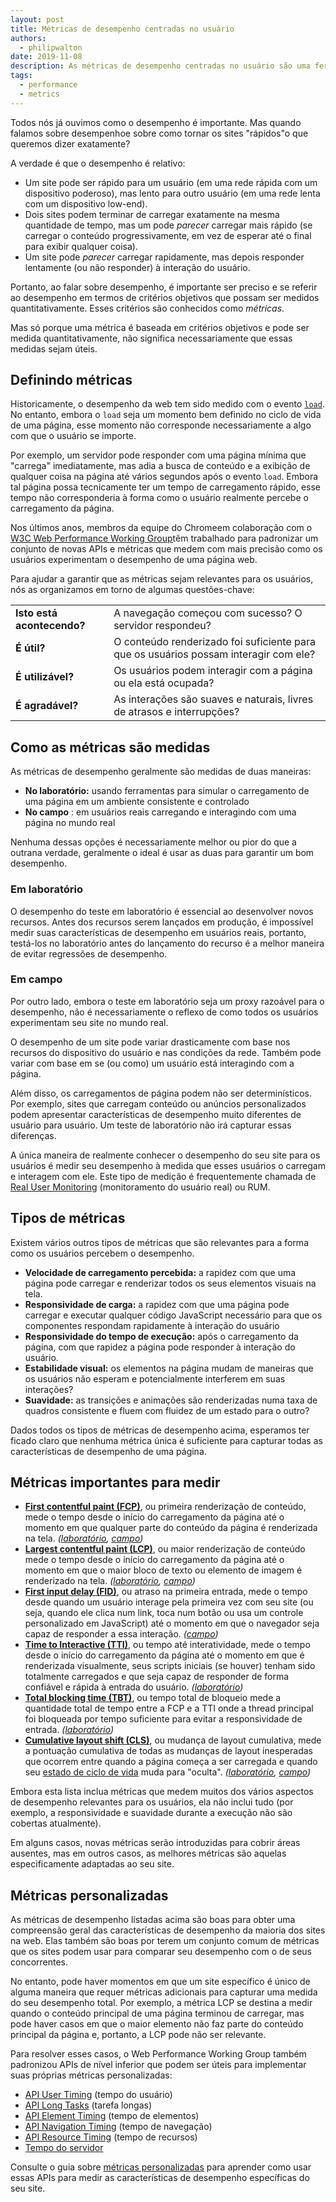 ```yaml
---
layout: post
title: Métricas de desempenho centradas no usuário
authors:
  - philipwalton
date: 2019-11-08
description: As métricas de desempenho centradas no usuário são uma ferramenta crítica para a compreensão e melhoria da experiência do seu site de uma forma que beneficie usuários reais.
tags:
  - performance
  - metrics
---
```


Todos nós já ouvimos como o desempenho é importante. Mas quando falamos sobre desempenhoe sobre como tornar os sites "rápidos"o que queremos dizer exatamente?

A verdade é que o desempenho é relativo:

- Um site pode ser rápido para um usuário (em uma rede rápida com um dispositivo poderoso), mas lento para outro usuário (em uma rede lenta com um dispositivo low-end).
- Dois sites podem terminar de carregar exatamente na mesma quantidade de tempo, mas um pode *parecer* carregar mais rápido (se carregar o conteúdo progressivamente, em vez de esperar até o final para exibir qualquer coisa).
- Um site pode *parecer* carregar rapidamente, mas depois responder lentamente (ou não responder) à interação do usuário.

Portanto, ao falar sobre desempenho, é importante ser preciso e se referir ao desempenho em termos de critérios objetivos que possam ser medidos quantitativamente. Esses critérios são conhecidos como *métricas*.

Mas só porque uma métrica é baseada em critérios objetivos e pode ser medida quantitativamente, não significa necessariamente que essas medidas sejam úteis.

## Definindo métricas

Historicamente, o desempenho da web tem sido medido com o evento <code>[load](https://developer.mozilla.org/docs/Web/API/Window/load_event)</code>. No entanto, embora o <code>load</code> seja um momento bem definido no ciclo de vida de uma página, esse momento não corresponde necessariamente a algo com que o usuário se importe.

Por exemplo, um servidor pode responder com uma página mínima que "carrega" imediatamente, mas adia a busca de conteúdo e a exibição de qualquer coisa na página até vários segundos após o evento `load`. Embora tal página possa tecnicamente ter um tempo de carregamento rápido, esse tempo não corresponderia à forma como o usuário realmente percebe o carregamento da página.

Nos últimos anos, membros da equipe do Chromeem colaboração com o [W3C Web Performance Working Group](https://www.w3.org/webperf/)têm trabalhado para padronizar um conjunto de novas APIs e métricas que medem com mais precisão como os usuários experimentam o desempenho de uma página web.

Para ajudar a garantir que as métricas sejam relevantes para os usuários, nós as organizamos em torno de algumas questões-chave:

<table id="questions">
  <tr>
    <td><strong>Isto está acontecendo?</strong></td>
    <td>A navegação começou com sucesso? O servidor respondeu?</td>
  </tr>
  <tr>
    <td><strong>É útil?</strong></td>
    <td>O conteúdo renderizado foi suficiente para que os usuários possam interagir com ele?</td>
  </tr>
  <tr>
    <td><strong>É utilizável?</strong></td>
    <td>Os usuários podem interagir com a página ou ela está ocupada?</td>
  </tr>
  <tr>
    <td><strong>É agradável?</strong></td>
    <td>As interações são suaves e naturais, livres de atrasos e interrupções?</td>
  </tr>
</table>

## Como as métricas são medidas

As métricas de desempenho geralmente são medidas de duas maneiras:

- **No laboratório:** usando ferramentas para simular o carregamento de uma página em um ambiente consistente e controlado
- **No campo** : em usuários reais carregando e interagindo com uma página no mundo real

Nenhuma dessas opções é necessariamente melhor ou pior do que a outrana verdade, geralmente o ideal é usar as duas para garantir um bom desempenho.

### Em laboratório

O desempenho do teste em laboratório é essencial ao desenvolver novos recursos. Antes dos recursos serem lançados em produção, é impossível medir suas características de desempenho em usuários reais, portanto, testá-los no laboratório antes do lançamento do recurso é a melhor maneira de evitar regressões de desempenho.

### Em campo

Por outro lado, embora o teste em laboratório seja um proxy razoável para o desempenho, não é necessariamente o reflexo de como todos os usuários experimentam seu site no mundo real.

O desempenho de um site pode variar drasticamente com base nos recursos do dispositivo do usuário e nas condições da rede. Também pode variar com base em se (ou como) um usuário está interagindo com a página.

Além disso, os carregamentos de página podem não ser determinísticos. Por exemplo, sites que carregam conteúdo ou anúncios personalizados podem apresentar características de desempenho muito diferentes de usuário para usuário. Um teste de laboratório não irá capturar essas diferenças.

A única maneira de realmente conhecer o desempenho do seu site para os usuários é medir seu desempenho à medida que esses usuários o carregam e interagem com ele. Este tipo de medição é frequentemente chamada de [Real User Monitoring](https://en.wikipedia.org/wiki/Real_user_monitoring) (monitoramento do usuário real) ou RUM.

## Tipos de métricas

Existem vários outros tipos de métricas que são relevantes para a forma como os usuários percebem o desempenho.

- **Velocidade de carregamento percebida:** a rapidez com que uma página pode carregar e renderizar todos os seus elementos visuais na tela.
- **Responsividade de carga:** a rapidez com que uma página pode carregar e executar qualquer código JavaScript necessário para que os componentes respondam rapidamente à interação do usuário
- **Responsividade do tempo de execução:** após o carregamento da página, com que rapidez a página pode responder à interação do usuário.
- **Estabilidade visual:** os elementos na página mudam de maneiras que os usuários não esperam e potencialmente interferem em suas interações?
- **Suavidade:** as transições e animações são renderizadas numa taxa de quadros consistente e fluem com fluidez de um estado para o outro?

Dados todos os tipos de métricas de desempenho acima, esperamos ter ficado claro que nenhuma métrica única é suficiente para capturar todas as características de desempenho de uma página.

## Métricas importantes para medir

- **[First contentful paint (FCP)](/fcp/)**, ou primeira renderização de conteúdo, mede o tempo desde o início do carregamento da página até o momento em que qualquer parte do conteúdo da página é renderizada na tela. *([laboratório](#in-the-lab), [campo](#in-the-field))*
- **[Largest contentful paint (LCP)](/lcp/)**, ou maior renderização de conteúdo mede o tempo desde o início do carregamento da página até o momento em que o maior bloco de texto ou elemento de imagem é renderizado na tela. *([laboratório](#in-the-lab), [campo](#in-the-field))*
- **[First input delay (FID)](/fid/)**, ou atraso na primeira entrada, mede o tempo desde quando um usuário interage pela primeira vez com seu site (ou seja, quando ele clica num link, toca num botão ou usa um controle personalizado em JavaScript) até o momento em que o navegador seja capaz de responder a essa interação. *([campo](#in-the-field))*
- **[Time to Interactive (TTI)](/tti/)**, ou tempo até interatividade, mede o tempo desde o início do carregamento da página até o momento em que é renderizada visualmente, seus scripts iniciais (se houver) tenham sido totalmente carregados e que seja capaz de responder de forma confiável e rápida à entrada do usuário. *([laboratório](#in-the-lab))*
- **[Total blocking time (TBT)](/tbt/)**, ou tempo total de bloqueio mede a quantidade total de tempo entre a FCP e a TTI onde a thread principal foi bloqueada por tempo suficiente para evitar a responsividade de entrada. *([laboratório](#in-the-lab))*
- **[Cumulative layout shift (CLS)](/cls/)**, ou mudança de layout cumulativa, mede a pontuação cumulativa de todas as mudanças de layout inesperadas que ocorrem entre quando a página começa a ser carregada e quando seu [estado de ciclo de vida](https://developer.chrome.com/blog/page-lifecycle-api/) muda para "oculta". *([laboratório](#in-the-lab), [campo](#in-the-field))*

Embora esta lista inclua métricas que medem muitos dos vários aspectos de desempenho relevantes para os usuários, ela não inclui tudo (por exemplo, a responsividade e suavidade durante a execução não são cobertas atualmente).

Em alguns casos, novas métricas serão introduzidas para cobrir áreas ausentes, mas em outros casos, as melhores métricas são aquelas especificamente adaptadas ao seu site.

## Métricas personalizadas

As métricas de desempenho listadas acima são boas para obter uma compreensão geral das características de desempenho da maioria dos sites na web. Elas também são boas por terem um conjunto comum de métricas que os sites podem usar para comparar seu desempenho com o de seus concorrentes.

No entanto, pode haver momentos em que um site específico é único de alguma maneira que requer métricas adicionais para capturar uma medida do seu desempenho total. Por exemplo, a métrica LCP se destina a medir quando o conteúdo principal de uma página terminou de carregar, mas pode haver casos em que o maior elemento não faz parte do conteúdo principal da página e, portanto, a LCP pode não ser relevante.

Para resolver esses casos, o Web Performance Working Group também padronizou APIs de nível inferior que podem ser úteis para implementar suas próprias métricas personalizadas:

- [API User Timing](https://w3c.github.io/user-timing/) (tempo do usuário)
- [API Long Tasks](https://w3c.github.io/longtasks/) (tarefa longas)
- [API Element Timing](https://wicg.github.io/element-timing/) (tempo de elementos)
- [API Navigation Timing](https://w3c.github.io/navigation-timing/) (tempo de navegação)
- [API Resource Timing](https://w3c.github.io/resource-timing/) (tempo de recursos)
- [Tempo do servidor](https://w3c.github.io/server-timing/)

Consulte o guia sobre [métricas personalizadas](/custom-metrics/) para aprender como usar essas APIs para medir as características de desempenho específicas do seu site.
